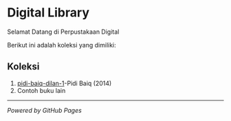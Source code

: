 # Digital Library

Selamat Datang di Perpustakaan Digital

Berikut ini adalah koleksi yang dimiliki:
## Koleksi

1. [pidi-baiq-dilan-1](pidi-baiq-dilan-1.pdf)-Pidi Baiq (2014)
2. Contoh buku lain

---

*Powered by GitHub Pages*
